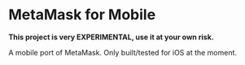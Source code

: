 MetaMask for Mobile
===================

**This project is very EXPERIMENTAL, use it at your own risk.**

A mobile port of MetaMask. Only built/tested for iOS at the moment.

